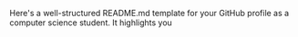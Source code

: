 Here's a well-structured README.md template for your GitHub profile as a computer science student. It highlights you

